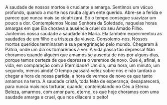 A saudade de nossos mortos é cruciante e amarga. Sentimos um vácuo profundo, quando a morte nos rouba algum ente querido. Abre-se a ferida e parece que nunca mais se cicatrizará. Só o tempo consegue suavizar um pouco a dor. Contemplemos Nossa Senhora da Soledade, naquelas horas amargas em que Ela chorava a ausência cruel do seu Amado Filho. Juntemos nossa saudade a saudade de Maria. Ela também experimentou as saudades de um filho e a tristeza da viuvez. Consolemo-nos. Nossos mortos queridos terminaram a sua peregrinação pelo mundo. Chegaram à Pátria, onde um dia os tornaremos a ver. A vida passa tão depressa! Não choramos quando alguém que amamos se ausenta de nós por alguns dias, porque temos certeza de que depressa o veremos de novo. Que é, afinal, a vida, em comparação com a Eternidade? Um dia, uma hora, um minuto, um segundo, menos ainda! O tempo passará veloz sobre nós e não tardará a chegar a hora de nossa partida, a hora de vermos de novo os que tanto amamos na terra. A saudade cristã, toda feita de esperança, desaparecerá, para nunca mais nos torturar, quando, contemplando no Céu a Eterna Beleza, amarmos, com amor puro, eterno, os que hoje choramos com uma saudade amarga e cruel, que nos dilacera o peito!